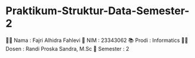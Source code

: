 # Praktikum-Struktur-Data-Semester-2

👨‍🎓 Nama : Fajri Alhidra Fahlevi
📇 NIM : 23343062
📚 Prodi : Informatics
🧑‍🏫️ Dosen : Randi Proska Sandra, M.Sc
📑 Semester : 2
